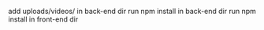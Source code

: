 add uploads/videos/ in back-end dir
run npm install in back-end dir
run npm install in front-end dir
